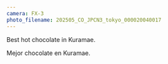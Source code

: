 ```yaml
---
camera: FX-3
photo_filename: 202505_CO_JPCN3_tokyo_000020040017
---
```


Best hot chocolate in Kuramae.

Mejor chocolate en Kuramae.